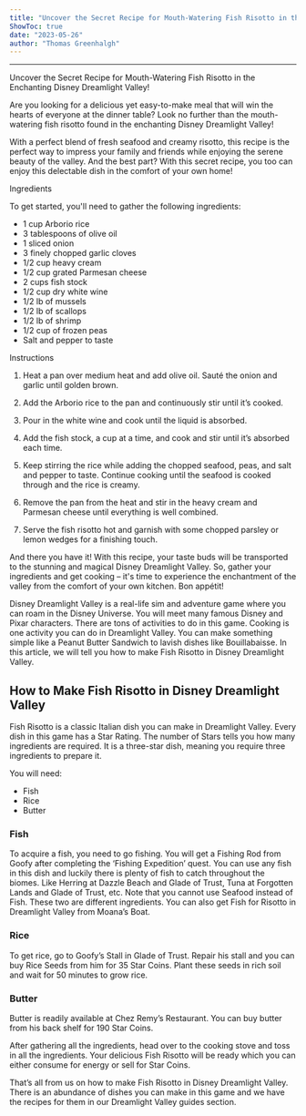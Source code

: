 ```yaml
---
title: "Uncover the Secret Recipe for Mouth-Watering Fish Risotto in the Enchanting Disney Dreamlight Valley!"
ShowToc: true 
date: "2023-05-26"
author: "Thomas Greenhalgh"
---
```

*****
Uncover the Secret Recipe for Mouth-Watering Fish Risotto in the Enchanting Disney Dreamlight Valley!

Are you looking for a delicious yet easy-to-make meal that will win the hearts of everyone at the dinner table? Look no further than the mouth-watering fish risotto found in the enchanting Disney Dreamlight Valley!

With a perfect blend of fresh seafood and creamy risotto, this recipe is the perfect way to impress your family and friends while enjoying the serene beauty of the valley. And the best part? With this secret recipe, you too can enjoy this delectable dish in the comfort of your own home!

Ingredients

To get started, you'll need to gather the following ingredients:

- 1 cup Arborio rice
- 3 tablespoons of olive oil
- 1 sliced onion
- 3 finely chopped garlic cloves
- 1/2 cup heavy cream
- 1/2 cup grated Parmesan cheese
- 2 cups fish stock
- 1/2 cup dry white wine
- 1/2 lb of mussels
- 1/2 lb of scallops
- 1/2 lb of shrimp
- 1/2 cup of frozen peas
- Salt and pepper to taste

Instructions

1. Heat a pan over medium heat and add olive oil. Sauté the onion and garlic until golden brown.

2. Add the Arborio rice to the pan and continuously stir until it’s cooked.

3. Pour in the white wine and cook until the liquid is absorbed.

4. Add the fish stock, a cup at a time, and cook and stir until it’s absorbed each time.

5. Keep stirring the rice while adding the chopped seafood, peas, and salt and pepper to taste. Continue cooking until the seafood is cooked through and the rice is creamy.

6. Remove the pan from the heat and stir in the heavy cream and Parmesan cheese until everything is well combined.

7. Serve the fish risotto hot and garnish with some chopped parsley or lemon wedges for a finishing touch.

And there you have it! With this recipe, your taste buds will be transported to the stunning and magical Disney Dreamlight Valley. So, gather your ingredients and get cooking – it's time to experience the enchantment of the valley from the comfort of your own kitchen. Bon appétit!


Disney Dreamlight Valley is a real-life sim and adventure game where you can roam in the Disney Universe. You will meet many famous Disney and Pixar characters. There are tons of activities to do in this game. Cooking is one activity you can do in Dreamlight Valley. You can make something simple like a Peanut Butter Sandwich to lavish dishes like Bouillabaisse. In this article, we will tell you how to make Fish Risotto in Disney Dreamlight Valley.
 
## How to Make Fish Risotto in Disney Dreamlight Valley
 

 
Fish Risotto is a classic Italian dish you can make in Dreamlight Valley. Every dish in this game has a Star Rating. The number of Stars tells you how many ingredients are required. It is a three-star dish, meaning you require three ingredients to prepare it.
 
You will need:
 
- Fish
 - Rice
 - Butter

 
### Fish
 
To acquire a fish, you need to go fishing. You will get a Fishing Rod from Goofy after completing the ‘Fishing Expedition’ quest. You can use any fish in this dish and luckily there is plenty of fish to catch throughout the biomes. Like Herring at Dazzle Beach and Glade of Trust, Tuna at Forgotten Lands and Glade of Trust, etc. Note that you cannot use Seafood instead of Fish. These two are different ingredients. You can also get Fish for Risotto in Dreamlight Valley from Moana’s Boat.
 
### Rice
 
To get rice, go to Goofy’s Stall in Glade of Trust. Repair his stall and you can buy Rice Seeds from him for 35 Star Coins. Plant these seeds in rich soil and wait for 50 minutes to grow rice.
 
### Butter
 
Butter is readily available at Chez Remy’s Restaurant. You can buy butter from his back shelf for 190 Star Coins.
 
After gathering all the ingredients, head over to the cooking stove and toss in all the ingredients. Your delicious Fish Risotto will be ready which you can either consume for energy or sell for Star Coins.
 
That’s all from us on how to make Fish Risotto in Disney Dreamlight Valley. There is an abundance of dishes you can make in this game and we have the recipes for them in our Dreamlight Valley guides section.




